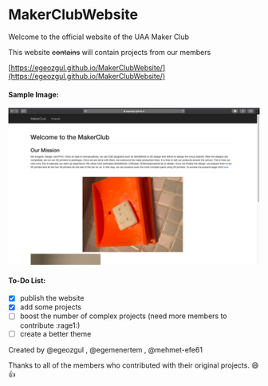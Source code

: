 # MakerClubWebsite

Welcome to the official website of the UAA Maker Club

This website ~~contains~~ will contain projects from our members

[https://egeozgul.github.io/MakerClubWebsite/](https://egeozgul.github.io/MakerClubWebsite/)

#### Sample Image:
![sample](/images/webpage.png)

#### To-Do List:
- [x] publish the website
- [x] add some projects
- [ ] boost the number of complex projects (need more members to contribute :rage1:)
- [ ] create a better theme

Created by @egeozgul , @egemenertem , @mehmet-efe61

Thanks to all of the members who contributed with their original projects. :smile: :+1:
